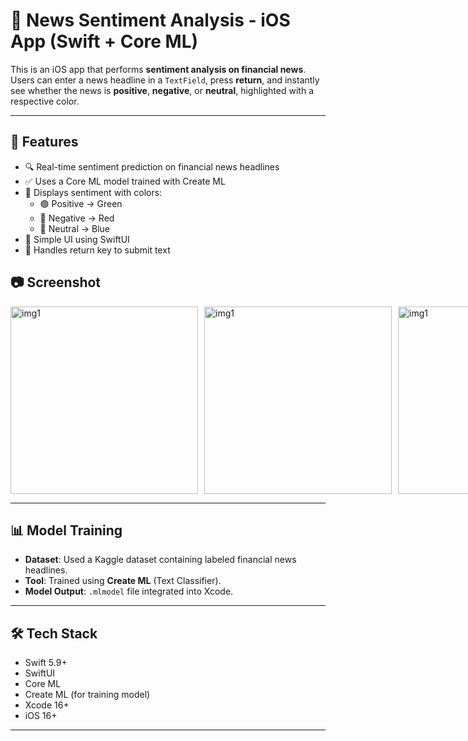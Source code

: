 # 🧠 News Sentiment Analysis - iOS App (Swift + Core ML)

This is an iOS app that performs **sentiment analysis on financial news**. Users can enter a news headline in a `TextField`, press **return**, and instantly see whether the news is **positive**, **negative**, or **neutral**, highlighted with a respective color.

---

## 📱 Features

- 🔍 Real-time sentiment prediction on financial news headlines  
- ✅ Uses a Core ML model trained with Create ML  
- 🎨 Displays sentiment with colors:
  - 🟢 Positive → Green
  - 🔴 Negative → Red
  - 🔵 Neutral → Blue
- 💬 Simple UI using SwiftUI
- 🔁 Handles return key to submit text



## 📷 Screenshot
<div style="display:flex; gap:10px;" >
  <img src= "https://github.com/user-attachments/assets/f5d27995-b0d0-4d6c-8041-3a6b143cc40e" alt="img1" width="300px"/>
  <img src= "https://github.com/user-attachments/assets/91e87ebc-0c50-4e08-b3fc-189457061ef9" alt="img1" width="300px"/>
  <img src= "https://github.com/user-attachments/assets/9a197837-4753-4eaf-b3e8-189d9b04dfa2" alt="img1" width="300px"/>
</div>

---

## 📊 Model Training

- **Dataset**: Used a Kaggle dataset containing labeled financial news headlines.
- **Tool**: Trained using **Create ML** (Text Classifier).
- **Model Output**: `.mlmodel` file integrated into Xcode.

---

## 🛠 Tech Stack

- Swift 5.9+
- SwiftUI
- Core ML
- Create ML (for training model)
- Xcode 16+
- iOS 16+

---
